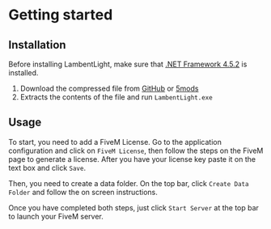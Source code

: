 # Getting started

## Installation

Before installing LambentLight, make sure that [.NET Framework 4.5.2](https://dotnet.microsoft.com/download/dotnet-framework/net452) is installed.

1. Download the compressed file from [GitHub][releases-url] or [5mods][5mods-url]
2. Extracts the contents of the file and run `LambentLight.exe`

## Usage

To start, you need to add a FiveM License. Go to the application configuration and click on `FiveM License`, then follow the steps on the FiveM page to generate a license. After you have your license key paste it on the text box and click `Save`.

Then, you need to create a data folder. On the top bar, click `Create Data Folder` and follow the on screen instructions.

Once you have completed both steps, just click `Start Server` at the top bar to launch your FiveM server.

[releases-url]: https://github.com/LambentLight/LambentLight/releases
[5mods-url]: https://www.gta5-mods.com/tools/servermanager
